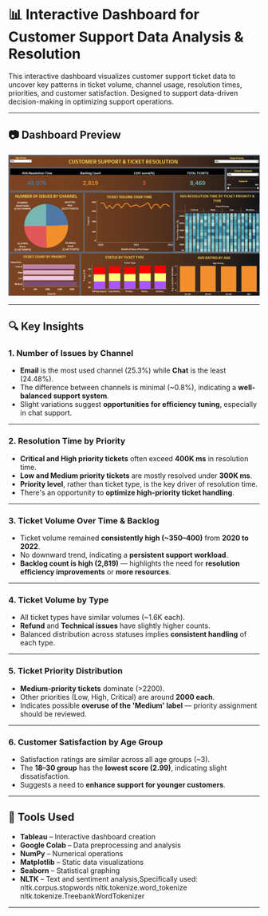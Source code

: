 # 📊 Interactive Dashboard for Customer Support Data Analysis & Resolution

This interactive dashboard visualizes customer support ticket data to uncover key patterns in ticket volume, channel usage, resolution times, priorities, and customer satisfaction. Designed to support data-driven decision-making in optimizing support operations.

---

## 📷 Dashboard Preview

![Dashboard Preview](CUSTOMERS_SUPPORT_TICKET_ANALYSIS.png)


---

## 🔍 Key Insights

### 1. **Number of Issues by Channel**
- **Email** is the most used channel (25.3%) while **Chat** is the least (24.48%).
- The difference between channels is minimal (~0.8%), indicating a **well-balanced support system**.
- Slight variations suggest **opportunities for efficiency tuning**, especially in chat support.

---

### 2. **Resolution Time by Priority**
- **Critical and High priority tickets** often exceed **400K ms** in resolution time.
- **Low and Medium priority tickets** are mostly resolved under **300K ms**.
- **Priority level**, rather than ticket type, is the key driver of resolution time.
- There's an opportunity to **optimize high-priority ticket handling**.

---

### 3. **Ticket Volume Over Time & Backlog**
- Ticket volume remained **consistently high (~350–400)** from **2020 to 2022**.
- No downward trend, indicating a **persistent support workload**.
- **Backlog count is high (2,819)** — highlights the need for **resolution efficiency improvements** or **more resources**.

---

### 4. **Ticket Volume by Type**
- All ticket types have similar volumes (~1.6K each).
- **Refund** and **Technical issues** have slightly higher counts.
- Balanced distribution across statuses implies **consistent handling** of each type.

---

### 5. **Ticket Priority Distribution**
- **Medium-priority tickets** dominate (>2200).
- Other priorities (Low, High, Critical) are around **2000 each**.
- Indicates possible **overuse of the 'Medium' label** — priority assignment should be reviewed.

---

### 6. **Customer Satisfaction by Age Group**
- Satisfaction ratings are similar across all age groups (~3).
- The **18–30 group** has the **lowest score (2.99)**, indicating slight dissatisfaction.
- Suggests a need to **enhance support for younger customers**.

---

## 🧰 Tools Used

- **Tableau** – Interactive dashboard creation
- **Google Colab** – Data preprocessing and analysis
- **NumPy** – Numerical operations
- **Matplotlib** – Static data visualizations
- **Seaborn** – Statistical graphing
- **NLTK** – Text and sentiment analysis,Specifically used:
nltk.corpus.stopwords
nltk.tokenize.word_tokenize
nltk.tokenize.TreebankWordTokenizer 

---

